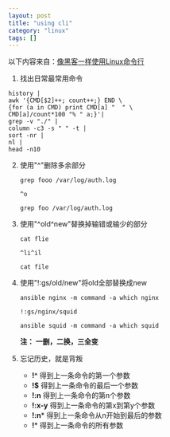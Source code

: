 ```yaml
---
layout: post
title: "using cli"
category: "linux"
tags: []
---
```


以下内容来自：[像黑客一样使用Linux命令行][1]

1. 找出日常最常用命令

```
history |
awk '{CMD[$2]++; count++;} END \
{for (a in CMD) print CMD[a] "  " \
CMD[a]/count*100 "% " a;}'|
grep -v "./" |
column -c3 -s " " -t |
sort -nr |
nl |
head -n10
```

2. 使用"^"删除多余部分

	`grep fooo /var/log/auth.log`

	`^o`

	`grep foo /var/log/auth.log`

3. 使用"^old^new"替换掉输错或输少的部分 

	`cat flie`

	`^li^il`

	`cat file`	

4. 使用"!:gs/old/new"将old全部替换成new
	
	`ansible nginx -m command -a which nginx`
	
	`!:gs/nginx/squid`
	
	`ansible squid -m command -a which squid` 

	**注： 一删，二换，三全变**

5. 忘记历史，就是背叛
	
	* **!^**  得到上一条命令的第一个参数
	* **!$**  得到上一条命令的最后一个参数
	* **!:n** 得到上一条命令的第n个参数 
	* **!:x-y** 得到上一条命令的第x到第y个参数
	* **!:n***  得到上一条命令从n开始到最后的参数
	* **!***  得到上一条命令的所有参数









[1]: http://talk.linuxtoy.org/using-cli/#1
